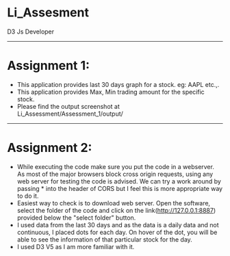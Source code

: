 # Li_Assesment
D3 Js Developer 

****
# Assignment 1:
 *  This application provides last 30 days graph for a stock. eg: AAPL etc.,.
 *  This application provides Max, Min trading amount for the specific stock.
 *  Please find the output screenshot at Li_Assessment/Assessment_1/output/ 
 
 ****
# Assignment 2:
 *  While executing the code make sure you put the code in a webserver. As most of the major browsers block cross origin requests, using any web server for testing the code is         advised. We can try a work around by passing * into the header of CORS but I feel this is more appropriate way to do it.
 *  Easiest way to check is to download web server. Open the software, select the folder of the code and click on the link(http://127.0.0.1:8887) provided below the "select           folder" button. 
 *  I used data from the last 30 days and as the data is a daily data and not continuous, I placed dots for each day. On hover of the dot, you will be able to see the information      of that particular stock for the day.
 *  I used D3 V5 as I am more familiar with it.
